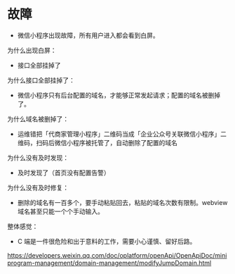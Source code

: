 # 故障

- 微信小程序出现故障，所有用户进入都会看到白屏。

为什么出现白屏：

- 接口全部挂掉了

为什么接口全部挂掉了：

- 微信小程序只有后台配置的域名，才能够正常发起请求；配置的域名被删掉了。

为什么域名被删掉了：

- 运维错把「代商家管理小程序」二维码当成「企业公众号关联微信小程序」二维码，扫码后微信小程序被托管了，自动删除了配置的域名

为什么没有及时发现：

- 及时发现了（首页没有配置告警）

为什么没有及时修复：

- 删除的域名有一百多个，要手动粘贴回去，粘贴的域名次数有限制。webview 域名甚至只能一个个手动输入。

整体感觉：

- C 端是一件很危险和出于意料的工作，需要小心谨慎、留好后路。

https://developers.weixin.qq.com/doc/oplatform/openApi/OpenApiDoc/miniprogram-management/domain-management/modifyJumpDomain.html